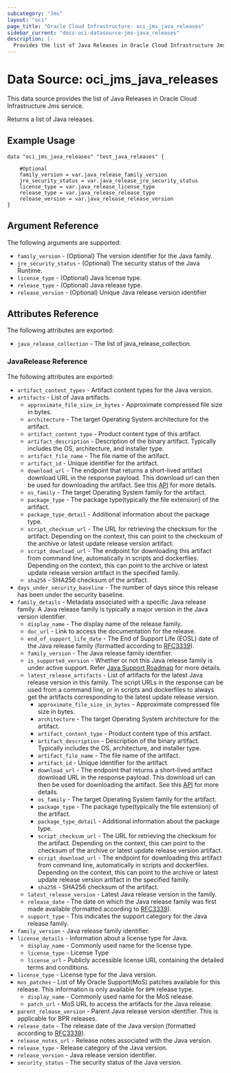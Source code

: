 ```yaml
---
subcategory: "Jms"
layout: "oci"
page_title: "Oracle Cloud Infrastructure: oci_jms_java_releases"
sidebar_current: "docs-oci-datasource-jms-java_releases"
description: |-
  Provides the list of Java Releases in Oracle Cloud Infrastructure Jms service
---
```


# Data Source: oci_jms_java_releases
This data source provides the list of Java Releases in Oracle Cloud Infrastructure Jms service.

Returns a list of Java releases.


## Example Usage

```hcl
data "oci_jms_java_releases" "test_java_releases" {

	#Optional
	family_version = var.java_release_family_version
	jre_security_status = var.java_release_jre_security_status
	license_type = var.java_release_license_type
	release_type = var.java_release_release_type
	release_version = var.java_release_release_version
}
```

## Argument Reference

The following arguments are supported:

* `family_version` - (Optional) The version identifier for the Java family.
* `jre_security_status` - (Optional) The security status of the Java Runtime.
* `license_type` - (Optional) Java license type.
* `release_type` - (Optional) Java release type.
* `release_version` - (Optional) Unique Java release version identifier


## Attributes Reference

The following attributes are exported:

* `java_release_collection` - The list of java_release_collection.

### JavaRelease Reference

The following attributes are exported:

* `artifact_content_types` - Artifact content types for the Java version.
* `artifacts` - List of Java artifacts.
	* `approximate_file_size_in_bytes` - Approximate compressed file size in bytes.
	* `architecture` - The target Operating System architecture for the artifact.
	* `artifact_content_type` - Product content type of this artifact.
	* `artifact_description` - Description of the binary artifact. Typically includes the OS, architecture, and installer type.
	* `artifact_file_name` - The file name of the artifact.
	* `artifact_id` - Unique identifier for the artifact.
	* `download_url` - The endpoint that returns a short-lived artifact download URL in the response payload. This download url can then be used for downloading the artifact. See this [API](https://docs.oracle.com/en-us/iaas/api/#/en/jms-java-download/20230601/DownloadUrl/GenerateArtifactDownloadUrl) for more details. 
	* `os_family` - The target Operating System family for the artifact.
	* `package_type` - The package type(typically the file extension) of the artifact.
	* `package_type_detail` - Additional information about the package type.
	* `script_checksum_url` - The URL for retrieving the checksum for the artifact. Depending on the context, this can point to the checksum of the archive or latest update release version artifact. 
	* `script_download_url` - The endpoint for downloading this artifact from command line, automatically in scripts and dockerfiles. Depending on the context, this can point to the archive or latest update release version artifact in the specified family. 
	* `sha256` - SHA256 checksum of the artifact.
* `days_under_security_baseline` - The number of days since this release has been under the security baseline.
* `family_details` - Metadata associated with a specific Java release family. A Java release family is typically a major version in the Java version identifier. 
	* `display_name` - The display name of the release family.
	* `doc_url` - Link to access the documentation for the release.
	* `end_of_support_life_date` - The End of Support Life (EOSL) date of the Java release family (formatted according to [RFC3339](https://datatracker.ietf.org/doc/html/rfc3339)). 
	* `family_version` - The Java release family identifier.
	* `is_supported_version` - Whether or not this Java release family is under active support. Refer [Java Support Roadmap](https://www.oracle.com/java/technologies/java-se-support-roadmap.html) for more details. 
	* `latest_release_artifacts` - List of artifacts for the latest Java release version in this family. The script URLs in the response can be used from a command line, or in scripts and dockerfiles to always get the artifacts corresponding to the latest update release version. 
		* `approximate_file_size_in_bytes` - Approximate compressed file size in bytes.
		* `architecture` - The target Operating System architecture for the artifact.
		* `artifact_content_type` - Product content type of this artifact.
		* `artifact_description` - Description of the binary artifact. Typically includes the OS, architecture, and installer type.
		* `artifact_file_name` - The file name of the artifact.
		* `artifact_id` - Unique identifier for the artifact.
		* `download_url` - The endpoint that returns a short-lived artifact download URL in the response payload. This download url can then be used for downloading the artifact. See this [API](https://docs.oracle.com/en-us/iaas/api/#/en/jms-java-download/20230601/DownloadUrl/GenerateArtifactDownloadUrl) for more details. 
		* `os_family` - The target Operating System family for the artifact.
		* `package_type` - The package type(typically the file extension) of the artifact.
		* `package_type_detail` - Additional information about the package type.
		* `script_checksum_url` - The URL for retrieving the checksum for the artifact. Depending on the context, this can point to the checksum of the archive or latest update release version artifact. 
		* `script_download_url` - The endpoint for downloading this artifact from command line, automatically in scripts and dockerfiles. Depending on the context, this can point to the archive or latest update release version artifact in the specified family. 
		* `sha256` - SHA256 checksum of the artifact.
	* `latest_release_version` - Latest Java release version in the family.
	* `release_date` - The date on which the Java release family was first made available (formatted according to [RFC3339](https://datatracker.ietf.org/doc/html/rfc3339)). 
	* `support_type` - This indicates the support category for the Java release family.
* `family_version` - Java release family identifier.
* `license_details` - Information about a license type for Java.
	* `display_name` - Commonly used name for the license type.
	* `license_type` - License Type
	* `license_url` - Publicly accessible license URL containing the detailed terms and conditions.
* `license_type` - License type for the Java version.
* `mos_patches` - List of My Oracle Support(MoS) patches available for this release. This information is only available for `BPR` release type. 
	* `display_name` - Commonly used name for the MoS release.
	* `patch_url` - MoS URL to access the artifacts for the Java release.
* `parent_release_version` - Parent Java release version identifier. This is applicable for BPR releases.
* `release_date` - The release date of the Java version (formatted according to [RFC3339](https://datatracker.ietf.org/doc/html/rfc3339)).
* `release_notes_url` - Release notes associated with the Java version.
* `release_type` - Release category of the Java version.
* `release_version` - Java release version identifier.
* `security_status` - The security status of the Java version.

